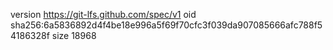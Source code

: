 version https://git-lfs.github.com/spec/v1
oid sha256:6a5836892d4f4be18e996a5f69f70cfc3f039da907085666afc788f54186328f
size 18968
